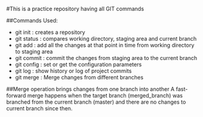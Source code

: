 #This is a practice repository having all GIT commands

##Commands Used:
- git init : creates a repository
- git status : compares working directory, staging area and current branch
- git add : add all the changes at that point in time from working directory to staging area
- git commit : commit the changes from staging area to the current branch
- git config : set or get the configuration parameters
- git log : show history or log of project commits
- git merge : Merge changes from different branches

##Merge operation brings changes from one branch into another
A fast-forward merge happens when the target branch (merged_branch) was branched from the current branch (master) and there are no changes to current branch since then.
